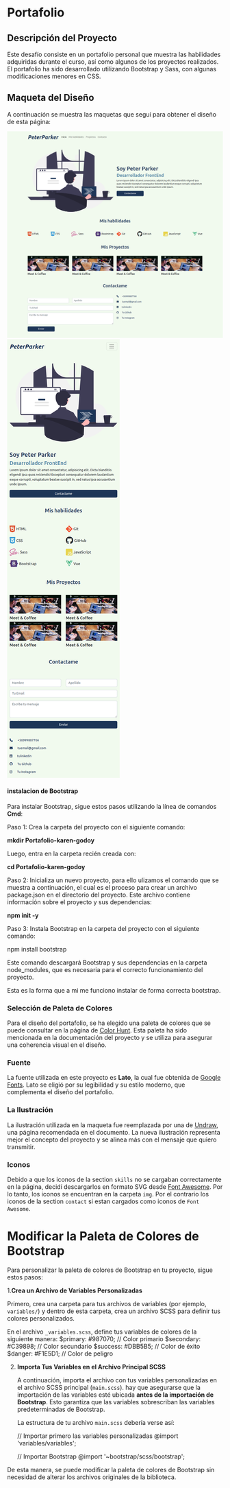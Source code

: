 # Portafolio

## Descripción del Proyecto

Este desafío consiste en un portafolio personal que muestra las habilidades adquiridas durante el curso, así como algunos de los proyectos realizados. El portafolio ha sido desarrollado utilizando Bootstrap y Sass, con algunas modificaciones menores en CSS. 

## Maqueta del Diseño

A continuación se muestra las maquetas que seguí para obtener el diseño de esta página:

![Maqueta Desktop](./assets/img/desktop.png)
![Maqueta Responsive](./assets/img/responsive.png)

#### instalacion de Bootstrap

Para instalar Bootstrap, sigue estos pasos utilizando la línea de comandos **Cmd**:

Paso 1: Crea la carpeta del proyecto con el siguiente comando:

**mkdir Portafolio-karen-godoy**

Luego, entra en la carpeta recién creada con:

**cd Portafolio-karen-godoy**

Paso 2: Inicializa un nuevo proyecto, para ello ulizamos el comando que se muestra a continuación, el cual es el proceso para crear un archivo package.json en el directorio del proyecto. Este archivo contiene información sobre el proyecto y sus dependencias:

**npm init -y**

Paso 3: Instala Bootstrap en la carpeta del proyecto con el siguiente comando:

npm install bootstrap

Este comando descargará Bootstrap y sus dependencias en la carpeta node_modules, que es necesaria para el correcto funcionamiento del proyecto. 

Esta es la forma que a mi me funciono instalar de forma correcta bootstrap.

### Selección de Paleta de Colores

Para el diseño del portafolio, se ha elegido una paleta de colores que se puede consultar en la página de [Color Hunt](https://colorhunt.co/palette/f1e5d1dbb5b5c39898987070). Esta paleta ha sido mencionada en la documentación del proyecto y se utiliza para asegurar una coherencia visual en el diseño.

### Fuente

La fuente utilizada en este proyecto es **Lato**, la cual fue obtenida de [Google Fonts](https://fonts.google.com/specimen/Lato). Lato se eligió por su legibilidad y su estilo moderno, que complementa el diseño del portafolio.

### La Ilustración

La ilustración utilizada en la maqueta fue reemplazada por una de [Undraw](https://undraw.co/), una página recomendada en el documento. La nueva ilustración representa mejor el concepto del proyecto y se alinea más con el mensaje que quiero transmitir.

### Iconos

Debido a que los iconos de la section `skills` no se cargaban correctamente en la página, decidí descargarlos en formato SVG desde [Font Awesome](https://fontawesome.com/). Por lo tanto, los iconos se encuentran en la carpeta `img`. Por el contrario los iconos de la section `contact` si estan cargados como iconos de `Font Awesome`.

# Modificar la Paleta de Colores de Bootstrap

Para personalizar la paleta de colores de Bootstrap en tu proyecto, sigue estos pasos:

1.**Crea un Archivo de Variables Personalizadas**

Primero, crea una carpeta para tus archivos de variables (por ejemplo, `variables/`) y dentro de esta carpeta, crea un archivo SCSS para definir tus colores personalizados. 

   En el archivo `_variables.scss`, define tus variables de colores de la siguiente manera:
   $primary: #987070;  // Color primario
   $secondary: #C39898; // Color secundario
   $success: #DBB5B5;  // Color de éxito
   $danger: #F1E5D1;   // Color de peligro

2. **Importa Tus Variables en el Archivo Principal SCSS**

   A continuación, importa el archivo con tus variables personalizadas en el archivo SCSS principal (`main.scss`). hay que asegurarse que la importación de las variables esté ubicada **antes de la importación de Bootstrap**. Esto garantiza que las variables sobrescriban las variables predeterminadas de Bootstrap.

   La estructura de tu archivo `main.scss` debería verse así:

   // Importar primero las variables personalizadas
   @import 'variables/variables';

   // Importar Bootstrap
   @import '~bootstrap/scss/bootstrap';

De esta manera, se puede modificar la paleta de colores de Bootstrap sin necesidad de alterar los archivos originales de la biblioteca.